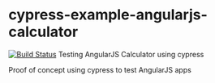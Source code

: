 # cypress-example-angularjs-calculator
 [![Build Status](https://travis-ci.org/aluzardo/cypress-example-angularjs-calculator.svg?branch=master)](https://travis-ci.org/aluzardo/cypress-example-angularjs-calculator)
Testing AngularJS Calculator using cypress

Proof of concept using cypress to test AngularJS apps
